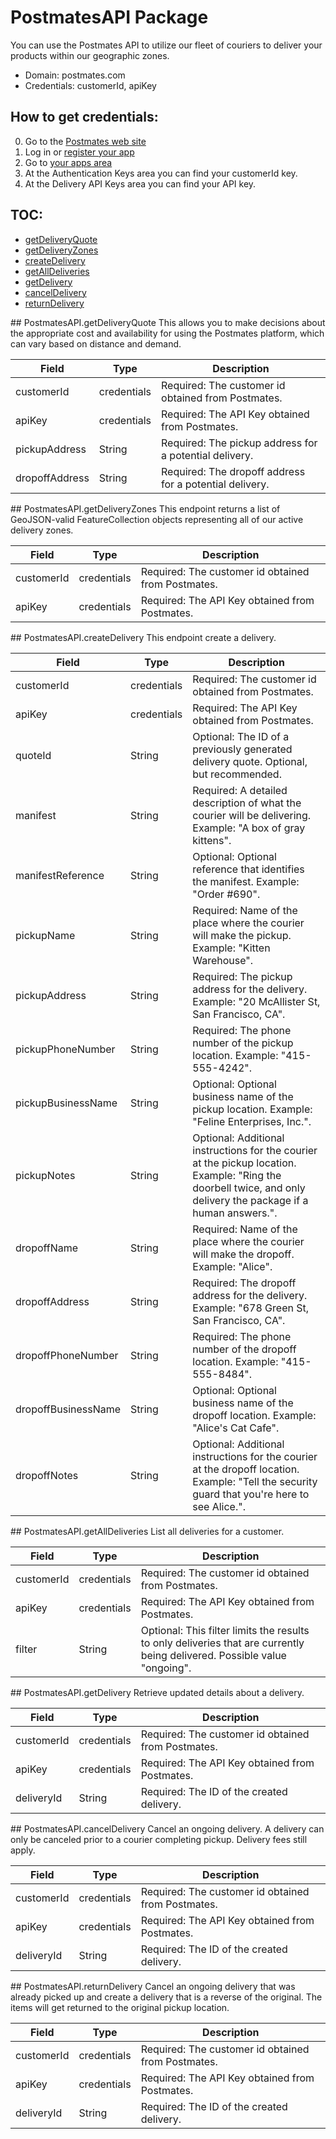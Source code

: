 # PostmatesAPI Package
You can use the Postmates API to utilize our fleet of couriers to deliver your products within our geographic zones.
* Domain: postmates.com
* Credentials: customerId, apiKey

## How to get credentials: 
0. Go to the [Postmates web site](https://postmates.com/developer) 
1. Log in or [register your app](https://postmates.com/partner/welcome)
2. Go to [your apps area](https://postmates.com/partner/dashboard/apps/general)
3. At the Authentication Keys area you can find your customerId key.
4. At the Delivery API Keys area you can find your API key.

## TOC: 
* [getDeliveryQuote](#getDeliveryQuote)
* [getDeliveryZones](#getDeliveryZones)
* [createDelivery](#createDelivery)
* [getAllDeliveries](#getAllDeliveries)
* [getDelivery](#getDelivery)
* [cancelDelivery](#cancelDelivery)
* [returnDelivery](#returnDelivery)
 
<a name="getDeliveryQuote"/>
## PostmatesAPI.getDeliveryQuote
This allows you to make decisions about the appropriate cost and availability for using the Postmates platform, which can vary based on distance and demand.

| Field         | Type       | Description
|---------------|------------|----------
| customerId    | credentials| Required: The customer id obtained from Postmates.
| apiKey        | credentials| Required: The API Key obtained from Postmates.
| pickupAddress | String     | Required: The pickup address for a potential delivery.
| dropoffAddress| String     | Required: The dropoff address for a potential delivery.

<a name="getDeliveryZones"/>
## PostmatesAPI.getDeliveryZones
This endpoint returns a list of GeoJSON-valid FeatureCollection objects representing all of our active delivery zones.

| Field     | Type       | Description
|-----------|------------|----------
| customerId| credentials| Required: The customer id obtained from Postmates.
| apiKey    | credentials| Required: The API Key obtained from Postmates.

<a name="createDelivery"/>
## PostmatesAPI.createDelivery
This endpoint create a delivery.

| Field              | Type       | Description
|--------------------|------------|----------
| customerId         | credentials| Required: The customer id obtained from Postmates.
| apiKey             | credentials| Required: The API Key obtained from Postmates.
| quoteId            | String     | Optional: The ID of a previously generated delivery quote. Optional, but recommended.
| manifest           | String     | Required: A detailed description of what the courier will be delivering. Example: "A box of gray kittens".
| manifestReference  | String     | Optional: Optional reference that identifies the manifest. Example: "Order #690".
| pickupName         | String     | Required: Name of the place where the courier will make the pickup. Example: "Kitten Warehouse".
| pickupAddress      | String     | Required: The pickup address for the delivery. Example: "20 McAllister St, San Francisco, CA".
| pickupPhoneNumber  | String     | Required: The phone number of the pickup location. Example: "415-555-4242".
| pickupBusinessName | String     | Optional: Optional business name of the pickup location. Example: "Feline Enterprises, Inc.".
| pickupNotes        | String     | Optional: Additional instructions for the courier at the pickup location. Example: "Ring the doorbell twice, and only delivery the package if a human answers.".
| dropoffName        | String     | Required: Name of the place where the courier will make the dropoff. Example: "Alice".
| dropoffAddress     | String     | Required: The dropoff address for the delivery. Example: "678 Green St, San Francisco, CA".
| dropoffPhoneNumber | String     | Required: The phone number of the dropoff location. Example: "415-555-8484".
| dropoffBusinessName| String     | Optional: Optional business name of the dropoff location. Example: "Alice's Cat Cafe".
| dropoffNotes       | String     | Optional: Additional instructions for the courier at the dropoff location. Example: "Tell the security guard that you're here to see Alice.".

<a name="getAllDeliveries"/>
## PostmatesAPI.getAllDeliveries
List all deliveries for a customer.

| Field     | Type       | Description
|-----------|------------|----------
| customerId| credentials| Required: The customer id obtained from Postmates.
| apiKey    | credentials| Required: The API Key obtained from Postmates.
| filter    | String     | Optional: This filter limits the results to only deliveries that are currently being delivered. Possible value "ongoing".

<a name="getDelivery"/>
## PostmatesAPI.getDelivery
Retrieve updated details about a delivery.

| Field     | Type       | Description
|-----------|------------|----------
| customerId| credentials| Required: The customer id obtained from Postmates.
| apiKey    | credentials| Required: The API Key obtained from Postmates.
| deliveryId| String     | Required: The ID of the created delivery.

<a name="cancelDelivery"/>
## PostmatesAPI.cancelDelivery
Cancel an ongoing delivery. A delivery can only be canceled prior to a courier completing pickup. Delivery fees still apply.

| Field     | Type       | Description
|-----------|------------|----------
| customerId| credentials| Required: The customer id obtained from Postmates.
| apiKey    | credentials| Required: The API Key obtained from Postmates.
| deliveryId| String     | Required: The ID of the created delivery.

<a name="returnDelivery"/>
## PostmatesAPI.returnDelivery
Cancel an ongoing delivery that was already picked up and create a delivery that is a reverse of the original. The items will get returned to the original pickup location.

| Field     | Type       | Description
|-----------|------------|----------
| customerId| credentials| Required: The customer id obtained from Postmates.
| apiKey    | credentials| Required: The API Key obtained from Postmates.
| deliveryId| String     | Required: The ID of the created delivery.


